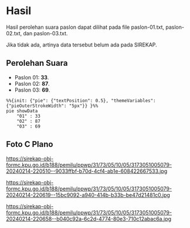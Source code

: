 # Hasil

Hasil perolehan suara paslon dapat dilihat pada file paslon-01.txt, paslon-02.txt, dan paslon-03.txt.

Jika tidak ada, artinya data tersebut belum ada pada SIREKAP.

## Perolehan Suara

 * Paslon 01: **33**.
 * Paslon 02: **87**.
 * Paslon 03: **69**.

```mermaid
%%{init: {"pie": {"textPosition": 0.5}, "themeVariables": {"pieOuterStrokeWidth": "5px"}} }%%
pie showData
    "01" : 33
    "02" : 87
    "03" : 69
```
## Foto C Plano

https://sirekap-obj-formc.kpu.go.id/b188/pemilu/ppwp/31/73/05/10/05/3173051005079-20240214-220510--9033ffbf-b70d-4cf4-ab1e-608422667533.jpg

https://sirekap-obj-formc.kpu.go.id/b188/pemilu/ppwp/31/73/05/10/05/3173051005079-20240214-220619--15bc9092-a940-414b-b33b-be47d21481c0.jpg

https://sirekap-obj-formc.kpu.go.id/b188/pemilu/ppwp/31/73/05/10/05/3173051005079-20240214-220658--b040c92a-6c2d-4774-80e3-710c12abac6a.jpg
